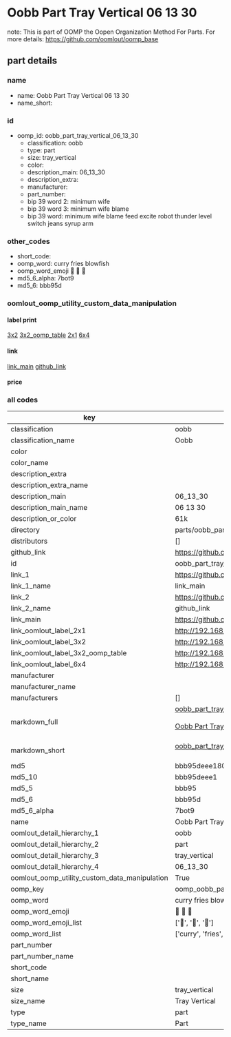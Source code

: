 # Oobb Part Tray Vertical 06 13 30  

note: This is part of OOMP the Oopen Organization Method For Parts. For more details: https://github.com/oomlout/oomp_base

##  part details





### name
* name: Oobb Part Tray Vertical 06 13 30
* name_short: 
### id
* oomp_id: oobb_part_tray_vertical_06_13_30
  * classification: oobb
  * type: part
  * size: tray_vertical
  * color: 
  * description_main: 06_13_30
  * description_extra: 
  * manufacturer: 
  * part_number: 
  * bip 39 word 2: minimum wife
  * bip 39 word 3: minimum wife blame
  * bip 39 word: minimum wife blame feed excite robot thunder level switch jeans syrup arm

### other_codes
* short_code: 
* oomp_word: curry fries blowfish
* oomp_word_emoji :curry: :fries: :blowfish:
* md5_6_alpha: 7bot9
* md5_6: bbb95d






### oomlout_oomp_utility_custom_data_manipulation
#### label print
[3x2](http://192.168.1.245:1112/?label=oomp%207bot9)
[3x2_oomp_table](http://192.168.1.107:1112/?label=oomp%207bot9)
[2x1](http://192.168.1.242:1112/?label=oomp%207bot9)
[6x4](http://192.168.1.55:1112/?label=oomp%207bot9)    

#### link

[link_main](https://github.com/oomlout/oomlout_oomp_current_version_messy/tree/main/parts/oobb_part_tray_vertical_06_13_30) [github_link](https://github.com/oomlout/oomlout_oomp_part_src/tree/main/parts/oobb_part_tray_vertical_06_13_30)                             

#### price







### all codes 
| key | value |  
| --- | --- |  
| classification | oobb |  
| classification_name | Oobb |  
| color |  |  
| color_name |  |  
| description_extra |  |  
| description_extra_name |  |  
| description_main | 06_13_30 |  
| description_main_name | 06 13 30 |  
| description_or_color | 61k |  
| directory | parts/oobb_part_tray_vertical_06_13_30 |  
| distributors | [] |  
| github_link | https://github.com/oomlout/oomlout_oomp_part_src/tree/main/parts/oobb_part_tray_vertical_06_13_30 |  
| id | oobb_part_tray_vertical_06_13_30 |  
| link_1 | https://github.com/oomlout/oomlout_oomp_current_version_messy/tree/main/parts/oobb_part_tray_vertical_06_13_30 |  
| link_1_name | link_main |  
| link_2 | https://github.com/oomlout/oomlout_oomp_part_src/tree/main/parts/oobb_part_tray_vertical_06_13_30 |  
| link_2_name | github_link |  
| link_main | https://github.com/oomlout/oomlout_oomp_current_version_messy/tree/main/parts/oobb_part_tray_vertical_06_13_30 |  
| link_oomlout_label_2x1 | http://192.168.1.242:1112/?label=oomp%207bot9 |  
| link_oomlout_label_3x2 | http://192.168.1.245:1112/?label=oomp%207bot9 |  
| link_oomlout_label_3x2_oomp_table | http://192.168.1.107:1112/?label=oomp%207bot9 |  
| link_oomlout_label_6x4 | http://192.168.1.55:1112/?label=oomp%207bot9 |  
| manufacturer |  |  
| manufacturer_name |  |  
| manufacturers | [] |  
| markdown_full | [oobb_part_tray_vertical_06_13_30](https://github.com/oomlout/oomlout_oomp_current_version_messy/tree/main/parts/oobb_part_tray_vertical_06_13_30)<br>[](https://github.com/oomlout/oomlout_oomp_current_version_messy/tree/main/parts/oobb_part_tray_vertical_06_13_30)<br>[Oobb Part Tray Vertical 06 13 30](https://github.com/oomlout/oomlout_oomp_current_version_messy/tree/main/parts/oobb_part_tray_vertical_06_13_30)<br><br> |  
| markdown_short | [oobb_part_tray_vertical_06_13_30](https://github.com/oomlout/oomlout_oomp_current_version_messy/tree/main/parts/oobb_part_tray_vertical_06_13_30)<br><br> |  
| md5 | bbb95deee180bc32eca7654a2e7ebc68 |  
| md5_10 | bbb95deee1 |  
| md5_5 | bbb95 |  
| md5_6 | bbb95d |  
| md5_6_alpha | 7bot9 |  
| name | Oobb Part Tray Vertical 06 13 30 |  
| oomlout_detail_hierarchy_1 | oobb |  
| oomlout_detail_hierarchy_2 | part |  
| oomlout_detail_hierarchy_3 | tray_vertical |  
| oomlout_detail_hierarchy_4 | 06_13_30 |  
| oomlout_oomp_utility_custom_data_manipulation | True |  
| oomp_key | oomp_oobb_part_tray_vertical_06_13_30 |  
| oomp_word | curry fries blowfish |  
| oomp_word_emoji | :curry: :fries: :blowfish: |  
| oomp_word_emoji_list | [':curry:', ':fries:', ':blowfish:'] |  
| oomp_word_list | ['curry', 'fries', 'blowfish'] |  
| part_number |  |  
| part_number_name |  |  
| short_code |  |  
| short_name |  |  
| size | tray_vertical |  
| size_name | Tray Vertical |  
| type | part |  
| type_name | Part |  
